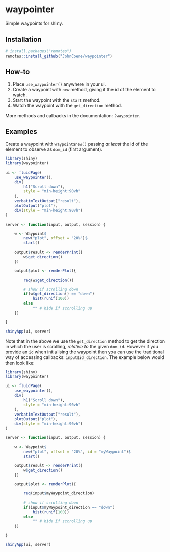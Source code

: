 # waypointer

Simple waypoints for shiny.

## Installation

``` r
# install.packages("remotes")
remotes::install_github("JohnCoene/waypointer")
```

## How-to

1. Place `use_waypointer()` anywhere in your ui.
2. Create a waypoint with `new` method, giving it the id of the element to watch.
3. Start the waypoint with the `start` method.
4. Watch the waypoint with the `get_direction` method.

More methods and callbacks in the documentation: `?waypointer`.

## Examples

Create a waypoint with `waypoint$new()`  passing _at least_ the id of the element to observe as `dom_id` (first argument). 

``` r
library(shiny)
library(waypointer)

ui <- fluidPage(
	use_waypointer(),
	div(
		h1("Scroll down"), 
		style = "min-height:90vh"
	),
	verbatimTextOutput("result"),
	plotOutput("plot"),
	div(style = "min-height:90vh")
)

server <- function(input, output, session) {

	w <- Waypoint$
		new("plot", offset = "20%")$
		start()

	output$result <- renderPrint({
		w$get_direction()
	})

	output$plot <- renderPlot({

		req(w$get_direction())

		# show if scrolling down
		if(w$get_direction() == "down")
			hist(runif(100))
		else
			"" # hide if sccrolling up
	})

}

shinyApp(ui, server)
```

Note that in the above we use the `get_direction` method to get the direction in which the user is scrolling, _relative to_ the given `dom_id`. However if you provide an `id` when initialising the waypoint then you can use the traditional way of accessing callbacks: `input$id_direction`. The example below would then look like:

``` r
library(shiny)
library(waypointer)

ui <- fluidPage(
	use_waypointer(),
	div(
		h1("Scroll down"), 
		style = "min-height:90vh"
	),
	verbatimTextOutput("result"),
	plotOutput("plot"),
	div(style = "min-height:90vh")
)

server <- function(input, output, session) {

	w <- Waypoint$
		new("plot", offset = "20%", id = "myWaypoint")$
		start()

	output$result <- renderPrint({
		w$get_direction()
	})

	output$plot <- renderPlot({

		req(input$myWaypoint_direction)

		# show if scrolling down
		if(input$myWaypoint_direction == "down")
			hist(runif(100))
		else
			"" # hide if sccrolling up
	})

}

shinyApp(ui, server)
```

